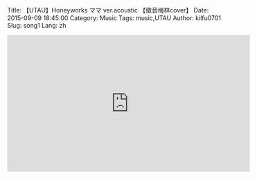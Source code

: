 Title: 【UTAU】Honeyworks ママ ver.acoustic 【徵音梅林cover】
Date: 2015-09-09 18:45:00
Category: Music
Tags: music,UTAU
Author: kilfu0701
Slug: song1
Lang: zh

<div>
  <!--div class="sub-lead-title">【UTAU】Honeyworks ママ ver.acoustic 【徵音梅林cover】</div-->
  <div class="video-container">
    <iframe width="560" height="315" src="https://www.youtube.com/embed/vL9MW28bIJI" frameborder="0" allowfullscreen></iframe>
  </div>
</div>
